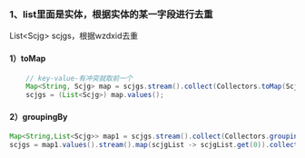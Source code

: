 ### 1、list里面是实体，根据实体的某一字段进行去重

List\<Scjg> scjgs，根据wzdxid去重

#### 1）toMap

```java
    // key-value-有冲突就取前一个
    Map<String, Scjg> map = scjgs.stream().collect(Collectors.toMap(Scjg::getWzdxid, e -> e, (x, y) -> x));
    scjgs = (List<Scjg>) map.values();
```

#### 2）groupingBy

```java
Map<String,List<Scjg>> map1 = scjgs.stream().collect(Collectors.groupingBy(Scjg::getWzdxid));
scjgs = map1.values().stream().map(scjgList -> scjgList.get(0)).collect(Collectors.toList());
```